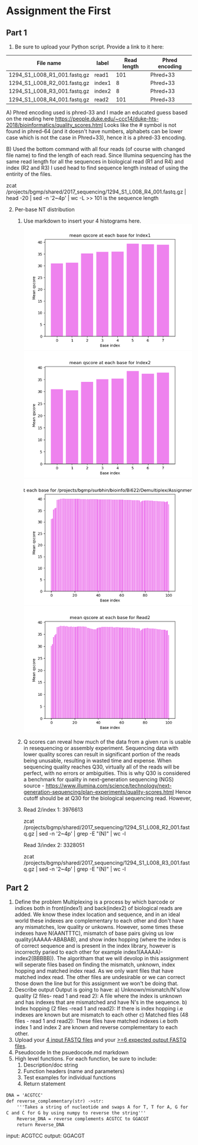 # Assignment the First

## Part 1
1. Be sure to upload your Python script. Provide a link to it here:

| File name | label | Read length | Phred encoding |
|---|---|---|---|
| 1294_S1_L008_R1_001.fastq.gz |read1  | 101 | Phred+33 |
| 1294_S1_L008_R2_001.fastq.gz |index1  | 8 | Phred+33 |
| 1294_S1_L008_R3_001.fastq.gz |index2  | 8 | Phred+33 |
| 1294_S1_L008_R4_001.fastq.gz |read2 | 101 | Phred+33 |

A) Phred encoding used is phred-33 and I made an educated guess based on the reading here https://people.duke.edu/~ccc14/duke-hts-2018/bioinformatics/quality_scores.html Looks like 
the # symbol is not found in phred-64 (and it doesn't have numbers, alphabets can be lower case which is not the case in Phred+33), hence it is a phred-33 encoding.

B) Used the bottom command with all four reads (of course with changed file name) to find the length of each read. Since Illumina sequencing has the same read length for all the sequences in biological read (R1 and R4) and index (R2 and R3) I used head to find sequence length instead of using the entirity of the files. 

zcat /projects/bgmp/shared/2017_sequencing/1294_S1_L008_R4_001.fastq.gz | head -20 | sed -n '2~4p' | wc -L >> 101 is the sequence length

2. Per-base NT distribution
    1. Use markdown to insert your 4 histograms here.
       ![](Index1.png)
       ![](Index2.png)
       ![](Read1.png)
       ![](Read2.png)
    3. Q scores can reveal how much of the data from a given run is usable in resequencing or assembly experiment. Sequencing data with lower quality scores can result in significant portion of the reads being unusable, resulting in wasted time and expense. When sequencing quality reaches Q30, virtually all of the reads will be perfect, with no errors or ambiguities. This is why Q30 is considered a benchmark for quality in next-generation sequencing (NGS) source - https://www.illumina.com/science/technology/next-generation-sequencing/plan-experiments/quality-scores.html Hence cutoff should be at Q30 for the biological sequencing read. However, 
    4. Read 2/index 1: 3976613
       
       zcat /projects/bgmp/shared/2017_sequencing/1294_S1_L008_R2_001.fastq.gz | sed -n '2~4p' | grep -E "(N)" | wc -l
       
       Read 3/index 2: 3328051

       zcat /projects/bgmp/shared/2017_sequencing/1294_S1_L008_R3_001.fastq.gz | sed -n '2~4p' | grep -E "(N)" | wc -l
    
## Part 2
1. Define the problem
   Multiplexing is a process by which barcode or indices both in front(index1) and back(index2) of biological reads are added. We know these index location and sequence, and in an ideal world these indexes are complementary to each other and don't have any mismatches, low quality or unkowns. However, some times these indexes have N(AANTTTC), mismatch of base pairs giving us low quality(AAAAA-ABABAB), and show index hopping (where the index is of correct sequence and is present in the index library, however is incorrectly paried to each other for example index1(AAAAA)-index2(BBBBB)). The algoritham that we will devolop in this assignment will seperate files based on finding the mismatch, unknown, index hopping and matched index read. As we only want files that have matched index read. The other files are undesirable or we can correct those down the line but for this assignment we won't be doing that.
2. Describe output
   Output is going to have: a) Unknown/mismatch/N's/low quality (2 files- read 1 and read 2): A file where the index is unknown and has indexes     that are mismatched and have N's in the sequence. b) Index hopping (2 files -read 1 and read2): If there is index hopping i.e indexes are         known but are mismatch to each other c) Matched files (48 files - read 1 and read2): These files have matched indexes i.e both index 1 and     index 2 are known and reverse complementary to each other.
3. Upload your [4 input FASTQ files](../TEST-input_FASTQ) and your [>=6 expected output FASTQ files](../TEST-output_FASTQ).
4. Pseudocode
   In the psuedocode.md markdown
5. High level functions. For each function, be sure to include:
    1. Description/doc string
    2. Function headers (name and parameters)
    3. Test examples for individual functions
    4. Return statement
```
DNA = 'ACGTCC'
def reverse_complementary(str) ->str:
    '''Takes a string of nucleotide and swaps A for T, T for A, G for C and C for G by using numpy to reverse the string'''  
    Reverse_DNA = reverse complements ACGTCC to GGACGT 
    return Reverse_DNA
```
input: ACGTCC
output: GGACGT
